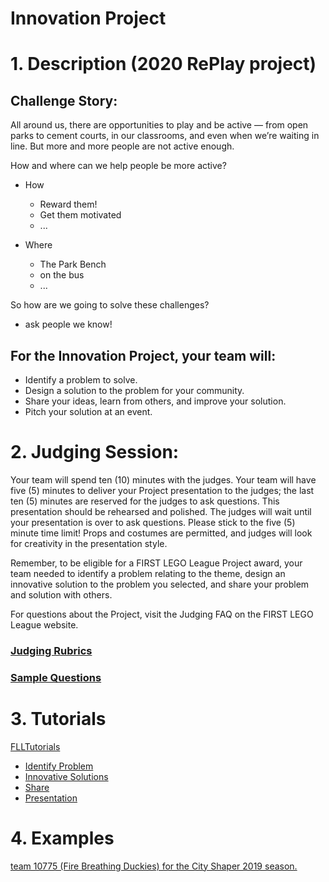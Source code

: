 # Innovation Project 

# 1. Description (2020 RePlay project)


## Challenge Story:

All around us, there are opportunities to play and be active — from open parks to cement courts, in our classrooms, and even when we’re waiting in line. But more and more people are not active enough.

How and where can we help people be more active?
* How
  * Reward them!
  * Get them motivated
  * ...

* Where
  * The Park Bench
  * on the bus
  * ...

So how are we going to solve these challenges?
* ask people we know!


## For the Innovation Project, your team will:

* Identify a problem to solve.
* Design a solution to the problem for your community.
* Share your ideas, learn from others, and improve your solution.
* Pitch your solution at an event.


# 2. Judging Session:

Your team will spend ten (10) minutes with the judges. Your team will have five (5) minutes to deliver your
Project presentation to the judges; the last ten (5) minutes are reserved for the
judges to ask questions. This presentation should be rehearsed and polished. The judges will wait until your
presentation is over to ask questions. Please stick to the five (5) minute time limit! Props and costumes are
permitted, and judges will look for creativity in the presentation style.

Remember, to be eligible for a FIRST LEGO League Project award, your team needed to identify a problem
relating to the theme, design an innovative solution to the problem you selected, and share your problem and
solution with others.

For questions about the Project, visit the Judging FAQ on the FIRST LEGO League website.

### [Judging Rubrics](rubricsProject.pdf)

### [Sample Questions](2-InterviewSampleQuestions-Project-Rick.pdf)

# 3. Tutorials

[FLLTutorials](http://flltutorials.com/Project.html)
* [Identify Problem](http://flltutorials.com/translations/en-us/Project/Identify.pdf)
* [Innovative Solutions](http://flltutorials.com/translations/en-us/Project/InnovativeSolution.pdf)
* [Share](http://flltutorials.com/translations/en-us/Project/Sharing.pdf)
* [Presentation](http://flltutorials.com/translations/en-us/Project/Presentation.pdf)

# 4. Examples
[team 10775 (Fire Breathing Duckies) for the City Shaper 2019 season.](https://www.youtube.com/watch?v=-GY8W_uzA-A)

